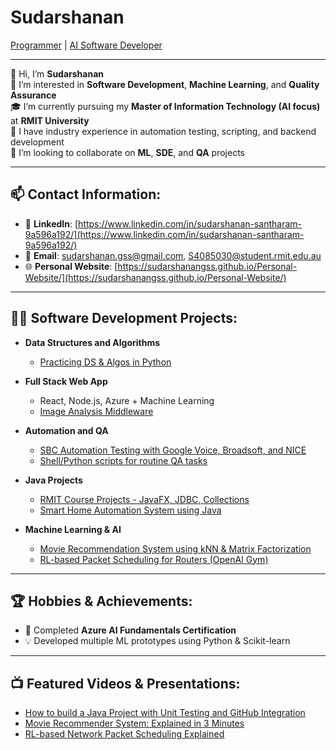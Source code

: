 # Sudarshanan
[Programmer](https://github.com/SudarshananGSS) | [AI Software Developer](https://www.linkedin.com/in/sudarshanan-santharam-9a596a192/)

---

👋 Hi, I’m **Sudarshanan**  
👀 I’m interested in **Software Development**, **Machine Learning**, and **Quality Assurance**  
🎓 I’m currently pursuing my **Master of Information Technology (AI focus)** at **RMIT University**  
💼 I have industry experience in automation testing, scripting, and backend development  
💞 I’m looking to collaborate on **ML**, **SDE**, and **QA** projects

---
## 📫 Contact Information:

- 💼 **LinkedIn**: [https://www.linkedin.com/in/sudarshanan-santharam-9a596a192/](https://www.linkedin.com/in/sudarshanan-santharam-9a596a192/)
- 📧 **Email**: [sudarshanan.gss@gmail.com](mailto:sudarshanan.gss@gmail.com), [S4085030@student.rmit.edu.au](mailto:S4085030@student.rmit.edu.au)
- 🌐 **Personal Website**: [https://sudarshanangss.github.io/Personal-Website/](https://sudarshanangss.github.io/Personal-Website/)
---

## 👨‍💻 Software Development Projects:

- **Data Structures and Algorithms**
  - [Practicing DS & Algos in Python](https://github.com/SudarshananGSS/Algorithms-Practice)

- **Full Stack Web App**
  - React, Node.js, Azure + Machine Learning
  - [Image Analysis Middleware](https://github.com/SudarshananGSS/Image-Analysis-App)

- **Automation and QA**
  - [SBC Automation Testing with Google Voice, Broadsoft, and NICE](https://github.com/SudarshananGSS/Automation-Frameworks)
  - [Shell/Python scripts for routine QA tasks](https://github.com/SudarshananGSS/Automation-Scripts)

- **Java Projects**
  - [RMIT Course Projects - JavaFX, JDBC, Collections](https://github.com/SudarshananGSS/Java-Projects)
  - [Smart Home Automation System using Java](https://github.com/SudarshananGSS/Smart-Home-Java)

- **Machine Learning & AI**
  - [Movie Recommendation System using kNN & Matrix Factorization](https://github.com/SudarshananGSS/Movie-Recommendation-System)
  - [RL-based Packet Scheduling for Routers (OpenAI Gym)](https://github.com/SudarshananGSS/RL-Packet-Scheduling)

---

## 🏆 Hobbies & Achievements:

- 🧠 Completed **Azure AI Fundamentals Certification**
- 💡 Developed multiple ML prototypes using Python & Scikit-learn

---

## 📺 Featured Videos & Presentations:

- [How to build a Java Project with Unit Testing and GitHub Integration](#)
- [Movie Recommender System: Explained in 3 Minutes](#)
- [RL-based Network Packet Scheduling Explained](#)



